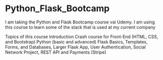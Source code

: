 # Python_Flask_Bootcamp

I am taking the Python and Flask Bootcamp course vai Udemy. 
I am using this course to learn some of the stack that is used at my current company 

Topics of this course
  Introduction 
  Crash course for Front-End (HTML, CSS, and Bootstrap)
  Python (basic and advanced)
  Flask Basics,
  Templates, Forms, and Databases,
  Larger Flask App,
  User Authentication,
  Social Network Project,
  REST API and Payments (Stripe)
